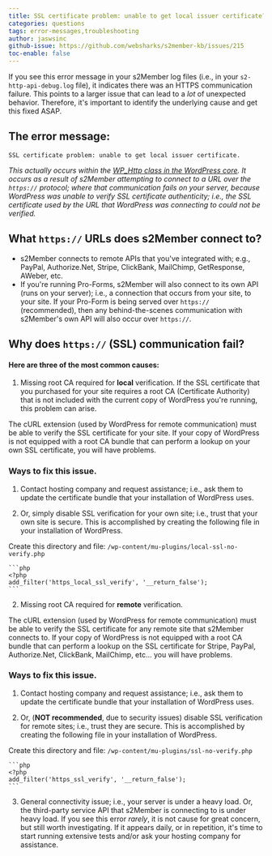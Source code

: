 ```yaml
---
title: SSL certificate problem: unable to get local issuer certificate?
categories: questions
tags: error-messages,troubleshooting
author: jaswsinc
github-issue: https://github.com/websharks/s2member-kb/issues/215
toc-enable: false
---
```


If you see this error message in your s2Member log files (i.e., in your `s2-http-api-debug.log` file), it indicates there was an HTTPS communication failure. This points to a larger issue that can lead to a _lot_ of unexpected behavior. Therefore, it's important to identify the underlying cause and get this fixed ASAP.

## The error message:

```
SSL certificate problem: unable to get local issuer certificate.
```

_This actually occurs within the [WP_Http class in the WordPress core](https://codex.wordpress.org/HTTP_API). It occurs as a result of s2Member attempting to connect to a URL over the `https://` protocol; where that communication fails on your server, because WordPress was unable to verify SSL certificate authenticity; i.e., the SSL certificate used by the URL that WordPress was connecting to could not be verified._

## What `https://` URLs does s2Member connect to?

- s2Member connects to remote APIs that you've integrated with; e.g., PayPal, Authorize.Net, Stripe, ClickBank, MailChimp, GetResponse, AWeber, etc.
- If you're running Pro-Forms, s2Member will also connect to its own API (runs on your server); i.e., a connection that occurs from your site, to your site. If your Pro-Form is being served over `https://` (recommended), then any behind-the-scenes communication with s2Member's own API will also occur over `https://`.

## Why does `https://` (SSL) communication fail?

#### Here are three of the most common causes:

1. Missing root CA required for **local** verification. If the SSL certificate that you purchased for your site requires a root CA (Certificate Authority) that is not included with the current copy of WordPress you're running, this problem can arise.

  The cURL extension (used by WordPress for remote communication) must be able to verify the SSL certificate for your site. If your copy of WordPress is not equipped with a root CA bundle that can perform a lookup on your own SSL certificate, you will have problems.

  ### Ways to fix this issue.

  1. Contact hosting company and request assistance; i.e., ask them to update the certificate bundle that your installation of WordPress uses.

  2. Or, simply disable SSL verification for your own site; i.e., trust that your own site is secure. This is accomplished by creating the following file in your installation of WordPress.

  Create this directory and file: `/wp-content/mu-plugins/local-ssl-no-verify.php`

    ```php
    <?php
    add_filter('https_local_ssl_verify', '__return_false');
    ```

2. Missing root CA required for **remote** verification.

  The cURL extension (used by WordPress for remote communication) must be able to verify the SSL certificate for any remote site that s2Member connects to. If your copy of WordPress is not equipped with a root CA bundle that can perform a lookup on the SSL certificate for Stripe, PayPal, Authorize.Net, ClickBank, MailChimp, etc... you will have problems.

  ### Ways to fix this issue.

  1. Contact hosting company and request assistance; i.e., ask them to update the certificate bundle that your installation of WordPress uses.

  2. Or, (**NOT recommended**, due to security issues) disable SSL verification for remote sites; i.e., trust they are secure. This is accomplished by creating the following file in your installation of WordPress.

  Create this directory and file: `/wp-content/mu-plugins/ssl-no-verify.php`

    ```php
    <?php
    add_filter('https_ssl_verify', '__return_false');
    ```

3. General connectivity issue; i.e., your server is under a heavy load. Or, the third-party service API that s2Member is connecting to is under heavy load. If you see this error _rarely_, it is not cause for great concern, but still worth investigating. If it appears daily, or in repetition, it's time to start running extensive tests and/or ask your hosting company for assistance.